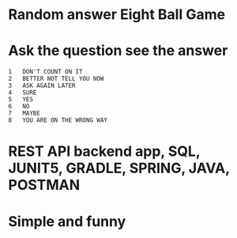 # Random answer Eight Ball Game 
# Ask the question see the answer
	1	DON'T COUNT ON IT
	2	BETTER NOT TELL YOU NOW
	3	ASK AGAIN LATER
	4	SURE
	5	YES
	6	NO
	7	MAYBE
	8	YOU ARE ON THE WRONG WAY
  
  # REST API backend app, SQL, JUNIT5, GRADLE, SPRING, JAVA, POSTMAN
  # Simple and funny 
